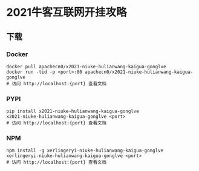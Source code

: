 # 2021牛客互联网开挂攻略

## 下载

### Docker

```
docker pull apachecn0/x2021-niuke-hulianwang-kaigua-gonglve
docker run -tid -p <port>:80 apachecn0/x2021-niuke-hulianwang-kaigua-gonglve
# 访问 http://localhost:{port} 查看文档
```

### PYPI

```
pip install x2021-niuke-hulianwang-kaigua-gonglve
x2021-niuke-hulianwang-kaigua-gonglve <port>
# 访问 http://localhost:{port} 查看文档
```

### NPM

```
npm install -g xerlingeryi-niuke-hulianwang-kaigua-gonglve
xerlingeryi-niuke-hulianwang-kaigua-gonglve <port>
# 访问 http://localhost:{port} 查看文档
```
